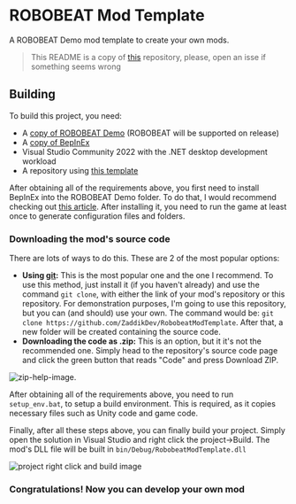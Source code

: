 # ROBOBEAT Mod Template
A ROBOBEAT Demo mod template to create your own mods.

> This README is a copy of [this](https://github.com/ZaddikDev/TrackEditorOverhaul) repository, please, open an isse if something seems wrong

## Building
To build this project, you need:
- A [copy of ROBOBEAT Demo](https://store.steampowered.com/app/1456760/ROBOBEAT/) (ROBOBEAT will be supported on release)
- A [copy of BepInEx](https://github.com/BepInEx/BepInEx/releases)
- Visual Studio Community 2022 with the .NET desktop development workload
- A repository using [this template](https://github.com/ZaddikDev/RobobeatModTemplate)

After obtaining all of the requirements above, you first need to install BepInEx into the ROBOBEAT Demo folder. To do that, I would recommend checking out [this article](https://docs.bepinex.dev/articles/user_guide/installation/index.html).
After installing it, you need to run the game at least once to generate configuration files and folders.

### Downloading the mod's source code
There are lots of ways to do this. These are 2 of the most popular options:
- **Using [git](https://git-scm.com/):** This is the most popular one and the one I recommend. To use this method, just install it (if you haven't already) and use the command `git clone`, with either the link of your mod's repository or this repository. For demonstration purposes, I'm going to use this repository, but you can (and should) use your own. The command would be: `git clone https://github.com/ZaddikDev/RobobeatModTemplate`. After that, a new folder will be created containing the source code.
- **Downloading the code as .zip:** This is an option, but it it's not the recommended one. Simply head to the repository's source code page and click the green button that reads "Code" and press Download ZIP.

![zip-help-image](https://github.com/ZaddikDev/TrackEditorOverhaul/assets/63800482/ec4f47b2-3e2e-48f1-9ba3-3c95eab6c8b0).

After obtaining all of the requirements above, you need to run `setup_env.bat`, to setup a build environment. This is required, as it copies necessary files such as Unity code and game code.

Finally, after all these steps above, you can finally build your project. Simply open the solution in Visual Studio and right click the project->Build. The mod's DLL file will be built in `bin/Debug/RobobeatModTemplate.dll`

![project right click and build image](https://github.com/ZaddikDev/RobobeatModTemplate/assets/63800482/9b050ac1-a95a-47db-9cf3-e2747d08583e)

### Congratulations! Now you can develop your own mod
